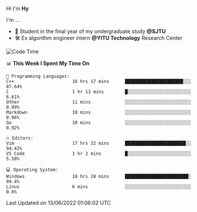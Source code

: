 Hi I'm **Hy**

I'm ...
- 📖 Student in the final year of my undergraduate study **@SJTU**
- 🛠️ Ex algorithm engineer intern **@YITU Technology** Research Center


<!--START_SECTION:waka-->
![Code Time](http://img.shields.io/badge/Code%20Time-0%20secs-blue)

📊 **This Week I Spent My Time On** 

```text
💬 Programming Languages: 
C++                      16 hrs 17 mins      ██████████████████████░░░   87.64% 
C                        1 hr 13 mins        █░░░░░░░░░░░░░░░░░░░░░░░░   6.61% 
Other                    11 mins             ░░░░░░░░░░░░░░░░░░░░░░░░░   0.99% 
Markdown                 10 mins             ░░░░░░░░░░░░░░░░░░░░░░░░░   0.96% 
Go                       10 mins             ░░░░░░░░░░░░░░░░░░░░░░░░░   0.92%

🔥 Editors: 
Vim                      17 hrs 32 mins      ███████████████████████░░   94.42% 
VS Code                  1 hr 2 mins         █░░░░░░░░░░░░░░░░░░░░░░░░   5.58%

💻 Operating System: 
Windows                  18 hrs 28 mins      ████████████████████████░   99.4% 
Linux                    6 mins              ░░░░░░░░░░░░░░░░░░░░░░░░░   0.6%

```


 Last Updated on 13/06/2022 01:06:02 UTC
<!--END_SECTION:waka-->

